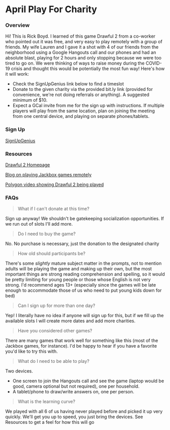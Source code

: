 # April Play For Charity

### Overview
Hi!  This is Rick Boyd.  I learned of this game Drawful 2 from a co-worker who pointed out it was free, and very easy to play remotely with a group of friends.  My wife Lauren and I gave it a shot with 4 of our friends from the neighborhood using a Google Hangouts call and our phones and had an absolute blast, playing for 2 hours and only stopping because we were too tired to go on.
We were thinking of ways to raise money during the COVID-19 crisis and thought this would be potentially the most fun way!  Here's how it will work:
* Check the SignUpGenius link below to find a timeslot
* Donate to the given charity via the provided bit.ly link (provided for convenience, we're not doing referrals or anything).  A suggested minimum of $10.
* Expect a GCal invite from me for the sign up with instructions.  If multiple players will play from the same location, plan on joining the meeting from one central device, and playing on separate phones/tablets.

### Sign Up
[SignUpGenius](https://www.signupgenius.com/go/5080A4EA5A62DABF85-play)

### Resources
[Drawful 2 Homepage](https://jackboxgames.com/drawful-two/)

[Blog on playing Jackbox games remotely](https://jackboxgames.com/how-to-play-jackbox-games-with-friends-and-family-remotely/)

[Polygon video showing Drawful 2 being played](https://www.youtube.com/watch?v=a7O3zVAC09M)

### FAQs
> What if I can't donate at this time?

Sign up anyway! We shouldn't be gatekeeping socialization opportunities. If we run out of slots I'll add more.

> Do I need to buy the game?

No.  No purchase is necessary, just the donation to the designated charity

> How old should participants be?

There's some _slightly_ mature subject matter in the prompts, not to mention adults will be playing the game and making up their own, but the most important things are strong reading comprehension and spelling, so it would be pretty limiting for young people or those whose English is not very strong.  I'd recommend ages 13+ (especially since the games will be late enough to accommodate those of us who need to put young kids down for bed)

> Can I sign up for more than one day?

Yep! I literally have no idea if anyone will sign up for this, but if we fill up the available slots I will create more dates and add more charities.

> Have you considered other games?

There are many games that work well for something like this (most of the Jackbox games, for instance).  I'd be happy to hear if you have a favorite you'd like to try this with.

> What do I need to be able to play?

Two devices. 
* One screen to join the Hangouts call and see the game (laptop would be good, camera optional but not required), one per household.
* A tablet/phone to draw/write answers on, one per person.

> What is the learning curve?

We played with all 6 of us having never played before and picked it up very quickly.  We'll get you up to speed, you just bring the devices.  See Resources to get a feel for how this will go

